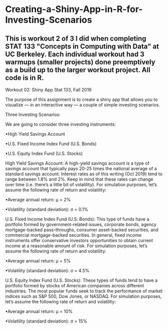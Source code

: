 # Creating-a-Shiny-App-in-R-for-Investing-Scenarios

## This is workout 2 of 3 I did when completing STAT 133 "Concepts in Computing with Data" at UC Berkeley. Each individual workout had 3 warmups (smaller projects) done preemptively as a build up to the larger workout project. All code is in R.

Workout 02: Shiny App Stat 133, Fall 2019

The purpose of this assignment is to create a shiny app that allows you to visualize — in an interactive way — a couple of simple investing scenarios.

Three Investing Scenarios:

We are going to consider three investing instruments:

•High Yield Savings Account

•U.S. Fixed Income Index Fund (U.S. Bonds)

•U.S. Equity Index Fund (U.S. Stocks)

High Yield Savings Account: A high-yield savings account is a type of savings account that typically pays 20-25 times the national average of a standard savings account. Interest rates as of this writing (Oct 2019) tend to range between 1.8% and 2%. Keep in mind that these rates can change over time (i.e. there’s a little bit of volatility). For simulation purposes, let’s assume the following rate of return and volatility:

•Average annual return: μ = 2%

•Volatility (standard deviation): σ = 0.1%

U.S. Fixed Income Index Fund (U.S. Bonds): This type of funds have a portfolio formed by government-related issues, corporate bonds, agency mortgage-backed pass-throughs, consumer asset-backed securities, and commercial mortgage-backed securities. In general, fixed income instruments offer conservative investors opportunities to obtain current income at a reasonable amount of risk. For simulation purposes, let’s assume the following rate of return and volatility:

•Average annual return: μ = 5%

•Volatility (standard deviation): σ = 4.5%

U.S. Equity Index Fund (U.S. Stocks): These types of funds tend to have a portfolio formed by stocks of American companies across different industries. The most popular funds seek to track the performance of market indices such as S&P 500, Dow Jones, or NASDAQ. For simulation purposes, let’s assume the following rate of return and volatility:

•Average annual return: μ = 10%

•Volatility (standard deviation): σ = 15%
